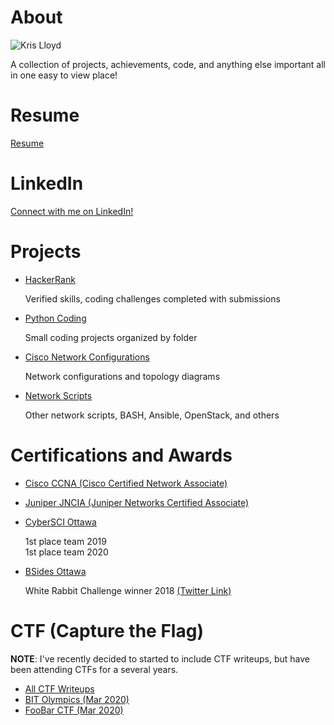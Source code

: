 # About
![Kris Lloyd](https://media-exp1.licdn.com/dms/image/C5603AQFK9zr1ZEF9pA/profile-displayphoto-shrink_800_800/0/1538338149834?e=1622678400&v=beta&t=TEEb5mPjjfH4r9J_uJ84jiHH1KfyXGnsxL2RTeuHmjI)

A collection of projects, achievements, code, and anything else important all in one easy to view place!

# Resume
<a href="https://github.com/KrisLloyd/About/blob/main/Docs/Kristopher_Lloyd_Resume.pdf" target="_blank">Resume</a>

# LinkedIn
<a href="https://www.linkedin.com/in/kris-lloyd/" target="_blank">Connect with me on LinkedIn!</a>

# Projects
* <a href="https://www.hackerrank.com/krislloyd" target="_blank">HackerRank</a>

  Verified skills, coding challenges completed with submissions
  
* <a href="https://github.com/KrisLloyd/Python" target="_blank">Python Coding</a>

  Small coding projects organized by folder
 
* <a href="https://github.com/KrisLloyd/Network-Configs" target="_blank">Cisco Network Configurations</a>

  Network configurations and topology diagrams
 
* <a href="https://github.com/KrisLloyd/Scripts" target="_blank">Network Scripts</a>

  Other network scripts, BASH, Ansible, OpenStack, and others


# Certifications and Awards
* <a href="https://www.credly.com/badges/4776d946-5c37-44c3-8fb6-8521afe1202a" target="_blank">Cisco CCNA (Cisco Certified Network Associate)</a>
* <a href="https://www.youracclaim.com/badges/adc3e5f0-d858-4213-b322-469b745f05b2/" target="_blank">Juniper JNCIA (Juniper Networks Certified Associate)</a>
* <a href="http://cybersecuritychallenge.ca/" target="_blank">CyberSCI Ottawa</a>

  1st place team 2019  
  1st place team 2020

* <a href="https://twitter.com/bsidesottawa?lang=en" target="_blank">BSides Ottawa</a>

  White Rabbit Challenge winner 2018 <a href="https://twitter.com/BsidesOttawa/status/1061015569380474880?s=20" target="_blank"> (Twitter Link)</a>

# CTF (Capture the Flag)
**NOTE**: I've recently decided to started to include CTF writeups, but have been attending CTFs for a several years.
* <a href="https://github.com/KrisLloyd/Python/tree/master/CTF" target="_blank">All CTF Writeups</a>
* <a href="https://github.com/KrisLloyd/Python/tree/master/CTF#bit-olymipcs-march-2020" target="_blank">BIT Olympics (Mar 2020)</a>
* <a href="https://github.com/KrisLloyd/Python/tree/master/CTF#foobar-ctf-march-2020" target="_blank">FooBar CTF (Mar 2020)</a>

